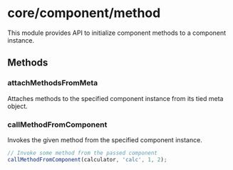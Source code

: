 # core/component/method

This module provides API to initialize component methods to a component instance.

## Methods

### attachMethodsFromMeta

Attaches methods to the specified component instance from its tied meta object.

### callMethodFromComponent

Invokes the given method from the specified component instance.

```js
// Invoke some method from the passed component
callMethodFromComponent(calculator, 'calc', 1, 2);
```
